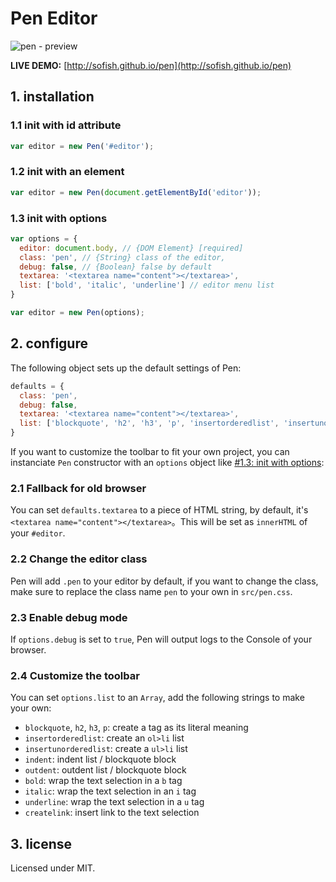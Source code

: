 # Pen Editor

![pen - preview](https://f.cloud.github.com/assets/153183/1070081/7f7b588c-1440-11e3-9389-ce1104b442be.png)

**LIVE DEMO:** [http://sofish.github.io/pen](http://sofish.github.io/pen)

## 1. installation

### 1.1 init with id attribute

```js
var editor = new Pen('#editor');
```

### 1.2 init with an element

```js
var editor = new Pen(document.getElementById('editor'));
```

### 1.3 init with options

```js
var options = {
  editor: document.body, // {DOM Element} [required]
  class: 'pen', // {String} class of the editor,
  debug: false, // {Boolean} false by default
  textarea: '<textarea name="content"></textarea>',
  list: ['bold', 'italic', 'underline'] // editor menu list
}

var editor = new Pen(options);
```

## 2. configure

The following object sets up the default settings of Pen:

```js
defaults = {
  class: 'pen',
  debug: false,
  textarea: '<textarea name="content"></textarea>',
  list: ['blockquote', 'h2', 'h3', 'p', 'insertorderedlist', 'insertunorderedlist', 'indent', 'outdent', 'bold', 'italic', 'underline', 'createlink']
}
```

If you want to customize the toolbar to fit your own project, you can instanciate `Pen` constructor with an `options` object like [#1.3: init with options](https://github.com/sofish/pen#13-init-with-options):

### 2.1 Fallback for old browser

You can set `defaults.textarea` to a piece of HTML string, by default, it's `<textarea name="content"></textarea>`。This will be set as `innerHTML` of your `#editor`.

### 2.2 Change the editor class

Pen will add `.pen` to your editor by default, if you want to change the class, make sure to replace the class name `pen` to your own in `src/pen.css`.

### 2.3 Enable debug mode

If `options.debug` is set to `true`, Pen will output logs to the Console of your browser.

### 2.4 Customize the toolbar

You can set `options.list` to an `Array`, add the following strings to make your own:

- `blockquote`, `h2`, `h3`, `p`: create a tag as its literal meaning
- `insertorderedlist`: create an `ol>li` list
- `insertunorderedlist`: create a `ul>li` list
- `indent`: indent list / blockquote block
- `outdent`: outdent list / blockquote block
- `bold`: wrap the text selection in a `b` tag
- `italic`: wrap the text selection in an `i` tag
- `underline`: wrap the text selection in a `u` tag
- `createlink`: insert link to the text selection

## 3. license

Licensed under MIT.
